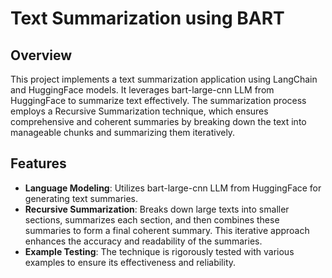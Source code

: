 # Text Summarization using BART

## Overview

This project implements a text summarization application using LangChain and HuggingFace models. It leverages bart-large-cnn LLM from HuggingFace to summarize text effectively. The summarization process employs a Recursive Summarization technique, which ensures comprehensive and coherent summaries by breaking down the text into manageable chunks and summarizing them iteratively.

## Features

- **Language Modeling**: Utilizes bart-large-cnn LLM from HuggingFace for generating text summaries.
- **Recursive Summarization**: Breaks down large texts into smaller sections, summarizes each section, and then combines these summaries to form a final coherent summary. This iterative approach enhances the accuracy and readability of the summaries.
- **Example Testing**: The technique is rigorously tested with various examples to ensure its effectiveness and reliability.
